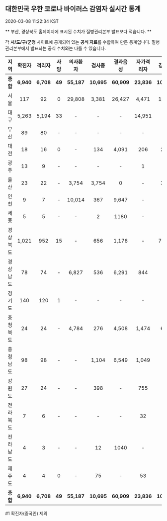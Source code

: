 
## 대한민국 우한 코로나 바이러스 감염자 실시간 통계
2020-03-08 11:22:34 KST

** 부산, 경상북도 홈페이지에 표시된 수치가 질병관리본부 발표보다 적습니다. **

각 **시/도/구/군청** 사이트에 공개되어 있는 **공식 자료**를 수합하여 만든 통계입니다.
질병관리본부에서 발표되는 공식 수치와는 다를 수 있습니다.


        
|  지역  | 확진자 |  격리자  |  사망  |  의사환자  |  검사중  |  결과음성  |  자가격리자  |  감시중  |  감시해제  |  퇴원  |
|:------:|:------:|:--------:|:--------:|:----------:|:--------:|:----------------:|:------------:|:--------:|:----------:|:--:|
|**총합**|**6,940**|**6,708**|**49**|**55,187**|**10,695**|**60,909**|**23,836**|**10,672**|**7,019**|**160**|
|서울|117|92|0|29,808|3,381|26,427|4,471|1,623|2,848|25|
|대구|5,263|5,194|33 |-|-|-|14,951|-|-|36 |
|부산|89|80|-|-|-|-|-|-|-|9|
|대전|18|16|0|-|134|4,091|206|206|179|2|
|광주|13|9|-|-|-|-|1|-|-|3|
|울산|23|22|-|3,754|3,754|0|-|351|175|1|
|인천|9|7|-|10,014|367|9,647|-|-|-|2|
|세종|5|5|-|-|2|1180|-|-|-|-|
|경상북도|1,021|952|15|-|656|1,176|-|7,746|2,667|54|
|경상남도|78|74|-|6,827|536|6,291|844|-|-|4|
|경기도|140|120|1|-|-|-|-|-|-|19|
|충청북도|24|24|-|4,784|276|4,508|1,474|685|789|-|
|충청남도|98|98|-|-|1,104|6,549|1,049|-|-|-|
|강원도|27|24|-|-|398|-|755|-|-|3|
|전라북도|7|6|-|-|-|-|32|-|-|1|
|전라남도|4|3|-|-|12|1040|-|61|166|1|
|제주도|4|4|0|-|75|-|53|-|195|-|
|**총합**|**6,940**|**6,708**|**49**|**55,187**|**10,695**|**60,909**|**23,836**|**10,672**|**7,019**|**160**|

        

#1 확진자(중국인) 제외
    